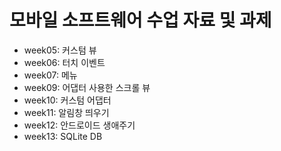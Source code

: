 # 모바일 소프트웨어 수업 자료 및 과제

- week05: 커스텀 뷰
- week06: 터치 이벤트
- week07: 메뉴
- week09: 어댑터 사용한 스크롤 뷰
- week10: 커스텀 어댑터
- week11: 알림창 띄우기
- week12: 안드로이드 생애주기
- week13: SQLite DB





